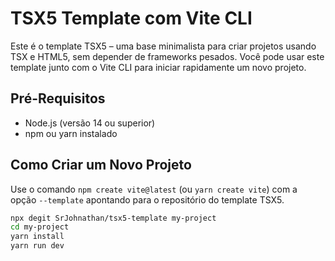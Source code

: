 # TSX5 Template com Vite CLI

Este é o template TSX5 – uma base minimalista para criar projetos usando TSX e HTML5, sem depender de frameworks pesados. Você pode usar este template junto com o Vite CLI para iniciar rapidamente um novo projeto.

## Pré-Requisitos

- Node.js (versão 14 ou superior)
- npm ou yarn instalado

## Como Criar um Novo Projeto

Use o comando `npm create vite@latest` (ou `yarn create vite`) com a opção `--template` apontando para o repositório do template TSX5.


```bash
npx degit SrJohnathan/tsx5-template my-project
cd my-project
yarn install
yarn run dev
